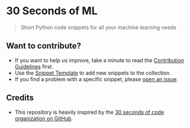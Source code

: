 # 30 Seconds of ML

> Short Python code snippets for all your machine learning needs

## Want to contribute?

* If you want to help us improve, take a minute to read the [Contribution Guidelines](/CONTRIBUTING.md) first.
* Use the [Snippet Template](/snippet-template.md) to add new snippets to the collection.
* If you find a problem with a specific snippet, please [open an issue](https://github.com/treeai/30-seconds-of-ml/issues/new).

## Credits

* This repository is heavily inspired by the [30 seconds of code organization on GitHub](https://github.com/30-seconds).
